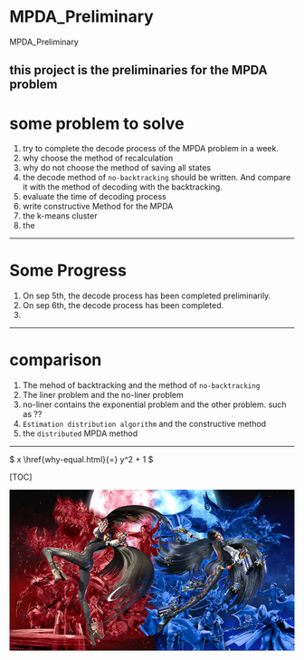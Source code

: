 # MPDA_Preliminary
MPDA_Preliminary


## this  project is the preliminaries for the MPDA problem

# some problem to solve

1. try to complete the decode process of the MPDA problem in a week.
2. why choose the method of recalculation
3. why do not choose the method of saving all states
4. the decode method of `no-backtracking` should be written. And compare it with the method of decoding with the backtracking.
4. evaluate the time of decoding process
5. write constructive Method for the MPDA
6. the k-means cluster
7. the 

---

# Some Progress 
1. On sep 5th, the decode process has been completed preliminarily.
2. On sep 6th, the decode process has been completed.
3. 

---

# comparison 
1. The mehod of backtracking  and the method of `no-backtracking`
2. The liner problem and the no-liner problem 
3. no-liner contains the exponential problem and the other problem. such as ??
4. `Estimation distribution algorithm` and the constructive method
5. the `distributed` MPDA method 

***
$ x \href{why-equal.html}{=} y^2 + 1 $

[TOC]

![Image text](https://raw.githubusercontent.com/Tesla2fox/MPDA_Preliminary/master/png/__.jpg)


    